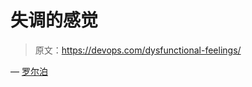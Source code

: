 # 失调的感觉

> 原文：<https://devops.com/dysfunctional-feelings/>

— [罗尔泊](https://devops.com/author/breselman/)